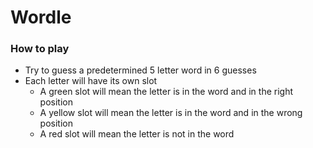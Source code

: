 # Wordle

### How to play
- Try to guess a predetermined 5 letter word in 6 guesses
- Each letter will have its own slot
  - A green slot will mean the letter is in the word and in the right position
  - A yellow slot will mean the letter is in the word and in the wrong position
  - A red slot will mean the letter is not in the word
